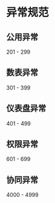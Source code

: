 # 异常规范

## 公用异常

201 - 299

## 数表异常

301 - 399

## 仪表盘异常

401 - 499

## 权限异常

601 - 699

## 协同异常

4000 - 4999